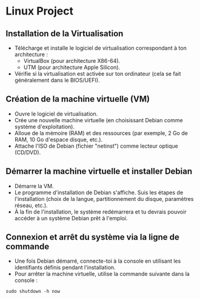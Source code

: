 # Linux Project

## Installation de la Virtualisation
- Télécharge et installe le logiciel de virtualisation correspondant à ton architecture :
  - VirtualBox (pour architecture X86-64).
  - UTM (pour architecture Apple Silicon).
- Vérifie si la virtualisation est activée sur ton ordinateur (cela se fait généralement dans le BIOS/UEFI).

## Création de la machine virtuelle (VM)
- Ouvre le logiciel de virtualisation.
- Crée une nouvelle machine virtuelle (en choisissant Debian comme système d'exploitation).
- Alloue de la mémoire (RAM) et des ressources (par exemple, 2 Go de RAM, 10 Go d'espace disque, etc.).
- Attache l'ISO de Debian (fichier "netinst") comme lecteur optique (CD/DVD).

## Démarrer la machine virtuelle et installer Debian
- Démarre la VM.
- Le programme d'installation de Debian s'affiche. Suis les étapes de l'installation (choix de la langue, partitionnement du disque, paramètres réseau, etc.).
- À la fin de l'installation, le système redémarrera et tu devrais pouvoir accéder à un système Debian prêt à l'emploi.

## Connexion et arrêt du système via la ligne de commande
- Une fois Debian démarré, connecte-toi à la console en utilisant les identifiants définis pendant l'installation.
- Pour arrêter la machine virtuelle, utilise la commande suivante dans la console :
```
sudo shutdown -h now
```